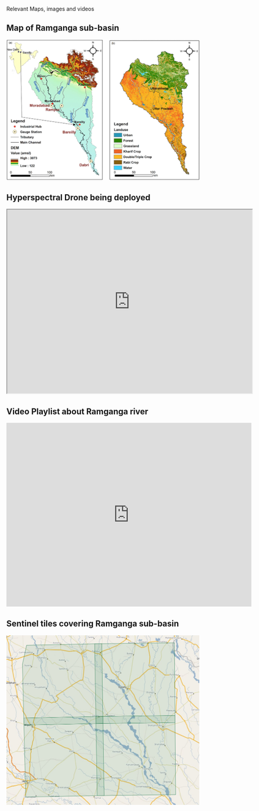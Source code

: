 
Relevant Maps, images and videos
## Map of Ramganga sub-basin
![maps](assets/images/maps.jpg)

## Hyperspectral Drone being deployed

<iframe src="https://drive.google.com/file/d/19mC0w_QiNUBk_owQBgwu-yskWVN78EBf/preview" width="640" height="480"></iframe>

## Video Playlist about Ramganga river
<iframe width="640" height="480" src="https://www.youtube.com/embed/videoseries?list=PLTCVcPxj-zux0wZl4LPIvAOatDk0uvT2u" frameborder="0" allow="autoplay; encrypted-media" allowfullscreen></iframe>

## Sentinel tiles covering Ramganga sub-basin
![tiles](assets/images/senitel_tiles.png)
